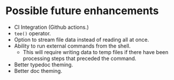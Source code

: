 # Possible future enhancements

* CI Integration (Github actions.)
* `tee()` operator.
* Option to stream file data instead of reading all at once.
* Ability to run external commands from the shell.
  * This will require writing data to temp files if there have been processing steps
    that preceded the command.
* Better typedoc theming.
* Better doc theming.
